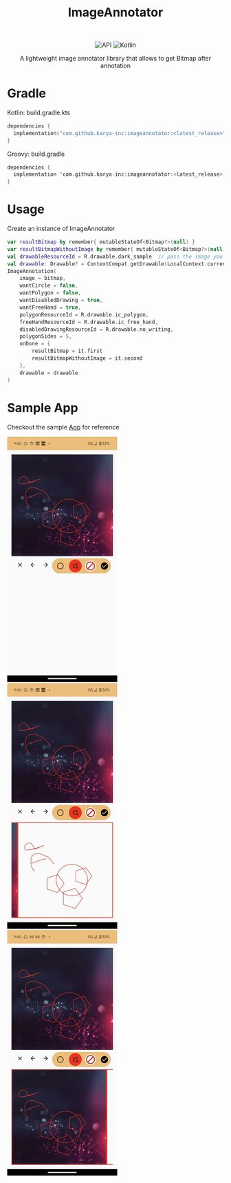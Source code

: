 <div align="center">
<img src='' width='256px' />
</div>

<h1 align="center">ImageAnnotator</h1>

</br>

<p align="center">
  <img alt="API" src="https://img.shields.io/badge/Api%2021+-50f270?logo=android&logoColor=black&style=for-the-badge"/></a>
  <img alt="Kotlin" src="https://img.shields.io/badge/Kotlin-a503fc?logo=kotlin&logoColor=white&style=for-the-badge"/></a>
<p/>

<p align="center">A lightweight image annotator library that allows to get Bitmap after annotation</p>

# Gradle

Kotlin: build.gradle.kts
```kotlin
dependencies {
  implementation("com.github.karya-inc:imageannotator:<latest_release>")
}
```

Groovy: build.gradle
```kotlin
dependencies {
  implementation 'com.github.karya-inc:imageannotator:<latest_release>'
}
```

# Usage

Create an instance of ImageAnnotator
```kotlin
var resultBitmap by remember{ mutableStateOf<Bitmap?>(null) }
var resultBitmapWithoutImage by remember{ mutableStateOf<Bitmap?>(null) }
val drawableResourceId = R.drawable.dark_sample  // pass the image you want to get image annotation on
val drawable: Drawable? = ContextCompat.getDrawable(LocalContext.current, drawableResourceId) 
ImageAnnotation(
    image = bitmap,
    wantCircle = false,
    wantPolygon = false,
    wantDisabledDrawing = true,
    wantFreeHand = true,
    polygonResourceId = R.drawable.ic_polygon,
    freeHandResourceId = R.drawable.ic_free_hand,
    disabledDrawingResourceId = R.drawable.no_writing,
    polygonSides = 5,
    onDone = {
        resultBitmap = it.first
        resultBitmapWithoutImage = it.second
    },
    drawable = drawable
)
```

# Sample App
Checkout the sample [App](https://github.com/karya-inc/ImageAnnotator/tree/main/app) for reference

<img src='https://github.com/DeepanshuPratik/ImageAnnotator-karya/blob/main/assets/imageAnnotationWithCanvas.jpeg' alt='sample2' width='256'/>
<img src='https://github.com/DeepanshuPratik/ImageAnnotator-karya/blob/main/assets/imageAnnotationWithoutBackground.jpeg' alt='sample1' width='256'/>
<img src='https://github.com/DeepanshuPratik/ImageAnnotator-karya/blob/main/assets/imageAnnotationWithBackground.jpeg' alt='sample1' width='256'/>

